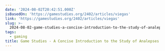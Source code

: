 ```yaml
---
date: '2024-08-02T20:42:51.000Z'
isBasedOn: 'https://gamestudies.org/2402/articles/viegas'
link: 'https://gamestudies.org/2402/articles/viegas'
slug: >-
  2024-08-02-game-studies-a-concise-introduction-to-the-study-of-analepses-in-video-ga
tags:
  - gaming
title: Game Studies - A Concise Introduction to the Study of Analepses in Video Ga
---
```

 
